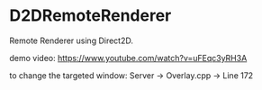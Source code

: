 # D2DRemoteRenderer
Remote Renderer using Direct2D.


demo video: 
https://www.youtube.com/watch?v=uFEqc3yRH3A

to change the targeted window:
Server -> Overlay.cpp -> Line 172
